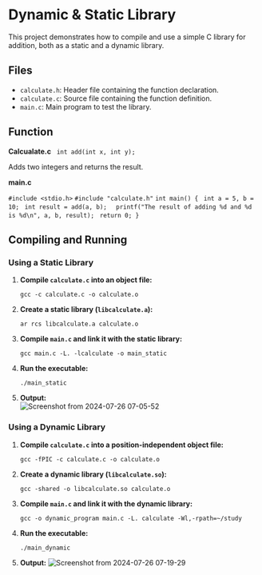 # Dynamic & Static Library

This project demonstrates how to compile and use a simple C library for addition, both as a static and a dynamic library.

## Files

- `calculate.h`: Header file containing the function declaration.
- `calculate.c`: Source file containing the function definition.
- `main.c`: Main program to test the library.

## Function

**Calcualate.c**
`
int add(int x, int y);`

Adds two integers and returns the result.

**main.c**

`#include <stdio.h>`
`#include "calculate.h"`
`int main() {`
   ` int a = 5, b = 10;`
   ` int result = add(a, b);`
  `  printf("The result of adding %d and %d is %d\n", a, b, result);`
   ` return 0;
}`
## Compiling and Running

### Using a Static Library

1.  **Compile `calculate.c` into an object file:**
    

    
    `gcc -c calculate.c -o calculate.o` 
    
2.  **Create a static library (`libcalculate.a`):**
    
    `ar rcs libcalculate.a calculate.o` 
    
3.  **Compile `main.c` and link it with the static library:**
    
    `gcc main.c -L. -lcalculate -o main_static` 
    
4.  **Run the executable:**
    
    `./main_static` 
 5.  **Output:**   
![Screenshot from 2024-07-26 07-05-52](https://github.com/user-attachments/assets/4d832768-fed0-4204-b4cd-d5e7b51b5f2d)

### Using a Dynamic Library

1.  **Compile `calculate.c` into a position-independent object file:**
    
    `gcc -fPIC -c calculate.c -o calculate.o` 
    
2.  **Create a dynamic library (`libcalculate.so`):**
    
    `gcc -shared -o libcalculate.so calculate.o` 
    
3.  **Compile `main.c` and link it with the dynamic library:**
    
    `gcc -o dynamic_program main.c -L. calculate -Wl,-rpath=~/study 
` 
   
    
4.  **Run the executable:**
   
    `./main_dynamic`

    
4.  **Output:**
   ![Screenshot from 2024-07-26 07-19-29](https://github.com/user-attachments/assets/59c656c9-bbbd-4199-b9f0-bc9b62e6aceb)

